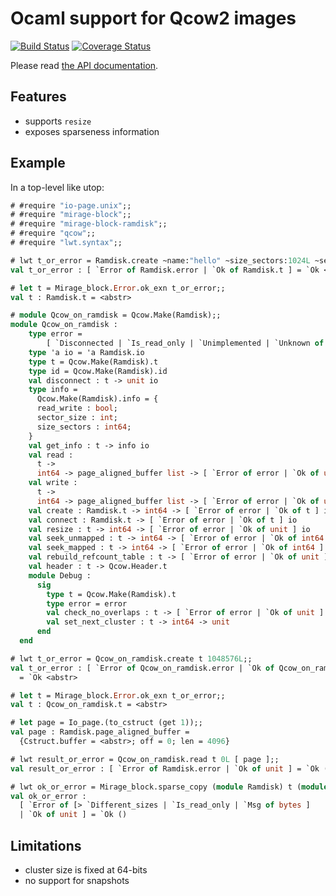 Ocaml support for Qcow2 images
==============================

[![Build Status](https://travis-ci.org/mirage/ocaml-qcow.png?branch=master)](https://travis-ci.org/mirage/ocaml-qcow) [![Coverage Status](https://coveralls.io/repos/mirage/ocaml-qcow/badge.png?branch=master)](https://coveralls.io/r/mirage/ocaml-qcow?branch=master)

Please read [the API documentation](https://mirage.github.io/ocaml-qcow/).

Features
--------

- supports `resize`
- exposes sparseness information

Example
-------

In a top-level like utop:
```ocaml
# #require "io-page.unix";;
# #require "mirage-block";;
# #require "mirage-block-ramdisk";;
# #require "qcow";;
# #require "lwt.syntax";;

# lwt t_or_error = Ramdisk.create ~name:"hello" ~size_sectors:1024L ~sector_size:512;;
val t_or_error : [ `Error of Ramdisk.error | `Ok of Ramdisk.t ] = `Ok <abstr>

# let t = Mirage_block.Error.ok_exn t_or_error;;
val t : Ramdisk.t = <abstr>

# module Qcow_on_ramdisk = Qcow.Make(Ramdisk);;
module Qcow_on_ramdisk :                                                          sig                                                                               type page_aligned_buffer = Ramdisk.page_aligned_buffer
    type error =
        [ `Disconnected | `Is_read_only | `Unimplemented | `Unknown of bytes ]
    type 'a io = 'a Ramdisk.io
    type t = Qcow.Make(Ramdisk).t
    type id = Qcow.Make(Ramdisk).id
    val disconnect : t -> unit io
    type info =
      Qcow.Make(Ramdisk).info = {
      read_write : bool;
      sector_size : int;
      size_sectors : int64;
    }
    val get_info : t -> info io
    val read :
      t ->
      int64 -> page_aligned_buffer list -> [ `Error of error | `Ok of unit ] io
    val write :
      t ->
      int64 -> page_aligned_buffer list -> [ `Error of error | `Ok of unit ] io
    val create : Ramdisk.t -> int64 -> [ `Error of error | `Ok of t ] io
    val connect : Ramdisk.t -> [ `Error of error | `Ok of t ] io
    val resize : t -> int64 -> [ `Error of error | `Ok of unit ] io
    val seek_unmapped : t -> int64 -> [ `Error of error | `Ok of int64 ] io
    val seek_mapped : t -> int64 -> [ `Error of error | `Ok of int64 ] io
    val rebuild_refcount_table : t -> [ `Error of error | `Ok of unit ] io
    val header : t -> Qcow.Header.t
    module Debug :
      sig
        type t = Qcow.Make(Ramdisk).t
        type error = error
        val check_no_overlaps : t -> [ `Error of error | `Ok of unit ] io
        val set_next_cluster : t -> int64 -> unit
      end
  end

# lwt t_or_error = Qcow_on_ramdisk.create t 1048576L;;
val t_or_error : [ `Error of Qcow_on_ramdisk.error | `Ok of Qcow_on_ramdisk.t ]
  = `Ok <abstr>

# let t = Mirage_block.Error.ok_exn t_or_error;;
val t : Qcow_on_ramdisk.t = <abstr>

# let page = Io_page.(to_cstruct (get 1));;
val page : Ramdisk.page_aligned_buffer =
  {Cstruct.buffer = <abstr>; off = 0; len = 4096}

# lwt result_or_error = Qcow_on_ramdisk.read t 0L [ page ];;
val result_or_error : [ `Error of Ramdisk.error | `Ok of unit ] = `Ok ()

# lwt ok_or_error = Mirage_block.sparse_copy (module Ramdisk) t (module Ramdisk) t;;
val ok_or_error :
  [ `Error of [> `Different_sizes | `Is_read_only | `Msg of bytes ]
  | `Ok of unit ] = `Ok ()
```

Limitations
-----------

- cluster size is fixed at 64-bits
- no support for snapshots
